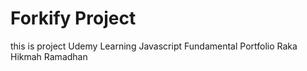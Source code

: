 # Forkify Project

this is project Udemy Learning Javascript Fundamental Portfolio Raka Hikmah Ramadhan